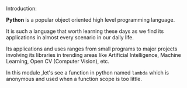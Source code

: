 Introduction:

**Python** is a popular object oriented high level programming language.

It is such a language that worth learning these days as we find its applications in almost every scenario in our daily life.

Its applications and uses ranges from small programs to major projects involving its libraries in trending areas like Artificial Intelligence, Machine Learning, Open CV (Computer Vision), etc.

In this module ,let's see a function in python named `lambda` which is anonymous and used when a function scope is too little.